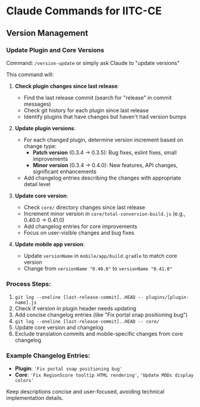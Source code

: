 # Claude Commands for IITC-CE

## Version Management

### Update Plugin and Core Versions

Command: `/version-update` or simply ask Claude to "update versions"

This command will:

1. **Check plugin changes since last release**:
   - Find the last release commit (search for "release" in commit messages)
   - Check git history for each plugin since last release
   - Identify plugins that have changes but haven't had version bumps

2. **Update plugin versions**:
   - For each changed plugin, determine version increment based on change type:
     - **Patch version** (0.3.4 → 0.3.5): Bug fixes, eslint fixes, small improvements
     - **Minor version** (0.3.4 → 0.4.0): New features, API changes, significant enhancements
   - Add changelog entries describing the changes with appropriate detail level

3. **Update core version**:
   - Check `core/` directory changes since last release
   - Increment minor version in `core/total-conversion-build.js` (e.g., 0.40.0 → 0.41.0)
   - Add changelog entries for core improvements
   - Focus on user-visible changes and bug fixes

4. **Update mobile app version**:
   - Update `versionName` in `mobile/app/build.gradle` to match core version
   - Change from `versionName "0.40.0"` to `versionName "0.41.0"`

### Process Steps:
1. `git log --oneline [last-release-commit]..HEAD -- plugins/[plugin-name].js`
2. Check if version in plugin header needs updating
3. Add concise changelog entries (like "Fix portal snap positioning bug")
4. `git log --oneline [last-release-commit]..HEAD -- core/`
5. Update core version and changelog
6. Exclude translation commits and mobile-specific changes from core changelog

### Example Changelog Entries:
- **Plugin**: `'Fix portal snap positioning bug'`
- **Core**: `'Fix RegionScore tooltip HTML rendering'`, `'Update MODs display colors'`

Keep descriptions concise and user-focused, avoiding technical implementation details.